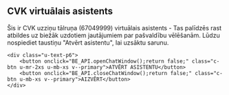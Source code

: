 <html>
 <head>
<!-- START Motion Chat Script --> 
    <script 
            src="https://85.254.44.20:443/api/chat/websites/1/snippet?token=eBexO64E3e2h00Vb60L7hWbaDnc45TrJ">
  </script> 
<!-- START Motion Chat Script -->
</head>
     
<section class="o-container u-hidden u-Py-2xl" id="widget" style="display: block;">
    <div class="u-maxw-6 u-pb-2xs">
        <h1 class="u-text-p2 u-Mb-xs">CVK virtuālais asistents</h1>
        <p class="u-text-p5 u-Mb-sm">
            Šis ir CVK uzziņu tālruņa (67049999) virtuālais asistents -
            Tas palīdzēs rast atbildes uz biežāk uzdotiem jautājumiem par pašvaldību vēlēšanām.
            Lūdzu nospiediet taustiņu "Atvērt asistentu", lai uzsāktu sarunu.
        </p>
    </div>
    
    <div class="u-text-p6">
        <button onclick="BE_API.openChatWindow();return false;" class="c-btn u-mr-2xs u-mb-xs v--primary">ATVĒRT ASISTENTU</button>
        <button onclick="BE_API.closeChatWindow();return false;" class="c-btn u-mb-xs v--primary">AIZVĒRT</button>
    </div>

</section>

</html>



